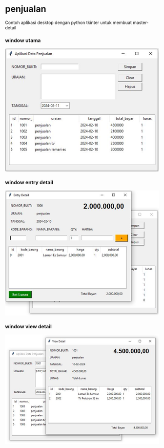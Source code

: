 # penjualan
Contoh aplikasi desktop dengan python tkinter untuk membuat master-detail

### window utama
![gambar utama](https://github.com/freddywicaksono/penjualan/blob/main/form_utama.JPG)

### window entry detail
![entry detail](https://github.com/freddywicaksono/penjualan/blob/main/form_entry_detail.JPG)

### window view detail
![view detail](https://github.com/freddywicaksono/penjualan/blob/main/form_view_detail.JPG)
